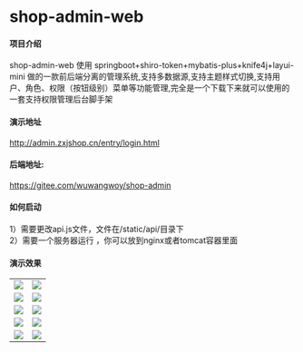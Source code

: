 # shop-admin-web

#### 项目介绍<br/>
shop-admin-web 使用 springboot+shiro-token+mybatis-plus+knife4j+layui-mini 做的一款前后端分离的管理系统,支持多数据源,支持主题样式切换,支持用户、角色、权限（按钮级别）菜单等功能管理,完全是一个下载下来就可以使用的一套支持权限管理后台脚手架<br/>

#### 演示地址
http://admin.zxjshop.cn/entry/login.html
#### 后端地址:
https://gitee.com/wuwangwoy/shop-admin

#### 如何启动
1）需要更改api.js文件，文件在/static/api/目录下<br/>
2）需要一个服务器运行 ，你可以放到nginx或者tomcat容器里面

#### 演示效果
<table>
    <tr>
        <td><img src="https://images.gitee.com/uploads/images/2021/0310/171822_4d6b9b5f_376915.png"/></td>
        <td><img src="https://images.gitee.com/uploads/images/2021/0310/171858_49404e44_376915.png"/></td>
    </tr>
    <tr>
        <td><img src="https://images.gitee.com/uploads/images/2021/0310/171919_4632c12d_376915.png"/></td>
        <td><img src="https://images.gitee.com/uploads/images/2021/0310/171941_69e6d657_376915.png"/></td>
    </tr>
    <tr>
        <td><img src="https://images.gitee.com/uploads/images/2021/0310/172004_f910d6d5_376915.png"/></td>
        <td><img src="https://images.gitee.com/uploads/images/2021/0310/172029_36230510_376915.png"/></td>
    </tr>
     <tr>
        <td><img src="https://images.gitee.com/uploads/images/2021/0310/172107_1e2b13a2_376915.png"/></td>
        <td><img src="https://images.gitee.com/uploads/images/2021/0310/172145_22f907b1_376915.png"/></td>
    </tr>
     <tr>
        <td><img src="https://images.gitee.com/uploads/images/2021/0310/172303_f2f3adea_376915.png"/></td>
        <td><img src="https://images.gitee.com/uploads/images/2021/0310/172320_7f490d30_376915.png"/></td>
    </tr>
</table>